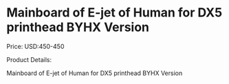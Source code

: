 # Mainboard of E-jet of Human for DX5 printhead BYHX Version

Price: USD:450-450

Product Details:

Mainboard of E-jet of Human for DX5 printhead BYHX Version